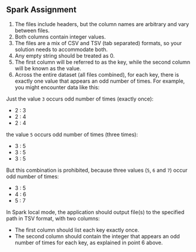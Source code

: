 ## Spark Assignment

1) The files include headers, but the column names are arbitrary and vary between files.
2) Both columns contain integer values.
3) The files are a mix of CSV and TSV (tab separated) formats, so your solution needs to accommodate both.
4) Any empty string should be treated as 0.
5) The first column will be referred to as the key, while the second column will be known as the value.
6) Across the entire dataset (all files combined), for each key, there is exactly one value that appears an odd number of times. For example, you might encounter data like this:

Just the value `3` occurs odd number of times (exactly once):
  - 2 : 3
  - 2 : 4
  - 2 : 4

the value `5` occurs odd number of times (three times):
  - 3 : 5
  - 3 : 5
  - 3 : 5

But this combination is prohibited, because three values (`5`, `6` and `7`) occur odd number of times:
  - 3 : 5
  - 4 : 6
  - 5 : 7

In Spark local mode, the application should output file(s) to the specified path in TSV format, with two columns:

- The first column should list each key exactly once.
- The second column should contain the integer that appears an odd number of times for each key, as explained in point 6 above.
